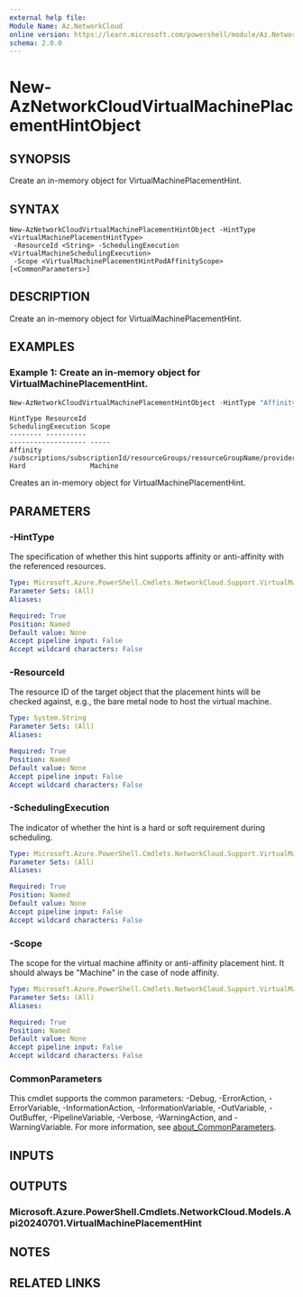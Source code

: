 ```yaml
---
external help file:
Module Name: Az.NetworkCloud
online version: https://learn.microsoft.com/powershell/module/Az.NetworkCloud/new-AzNetworkCloudVirtualMachinePlacementHintObject
schema: 2.0.0
---
```


# New-AzNetworkCloudVirtualMachinePlacementHintObject

## SYNOPSIS
Create an in-memory object for VirtualMachinePlacementHint.

## SYNTAX

```
New-AzNetworkCloudVirtualMachinePlacementHintObject -HintType <VirtualMachinePlacementHintType>
 -ResourceId <String> -SchedulingExecution <VirtualMachineSchedulingExecution>
 -Scope <VirtualMachinePlacementHintPodAffinityScope> [<CommonParameters>]
```

## DESCRIPTION
Create an in-memory object for VirtualMachinePlacementHint.

## EXAMPLES

### Example 1: Create an in-memory object for VirtualMachinePlacementHint.
```powershell
New-AzNetworkCloudVirtualMachinePlacementHintObject -HintType "Affinity" -ResourceId "/subscriptions/subscriptionId/resourceGroups/resourceGroupName/providers/Microsoft.NetworkCloud/racks/rackName" -SchedulingExecution "Hard" -Scope "Machine"
```

```output
HintType ResourceId                                                                                                     SchedulingExecution Scope
-------- ----------                                                                                                     ------------------- -----
Affinity /subscriptions/subscriptionId/resourceGroups/resourceGroupName/providers/Microsoft.NetworkCloud/racks/rackName Hard                Machine
```

Creates an in-memory object for VirtualMachinePlacementHint.

## PARAMETERS

### -HintType
The specification of whether this hint supports affinity or anti-affinity with the referenced resources.

```yaml
Type: Microsoft.Azure.PowerShell.Cmdlets.NetworkCloud.Support.VirtualMachinePlacementHintType
Parameter Sets: (All)
Aliases:

Required: True
Position: Named
Default value: None
Accept pipeline input: False
Accept wildcard characters: False
```

### -ResourceId
The resource ID of the target object that the placement hints will be checked against, e.g., the bare metal node to host the virtual machine.

```yaml
Type: System.String
Parameter Sets: (All)
Aliases:

Required: True
Position: Named
Default value: None
Accept pipeline input: False
Accept wildcard characters: False
```

### -SchedulingExecution
The indicator of whether the hint is a hard or soft requirement during scheduling.

```yaml
Type: Microsoft.Azure.PowerShell.Cmdlets.NetworkCloud.Support.VirtualMachineSchedulingExecution
Parameter Sets: (All)
Aliases:

Required: True
Position: Named
Default value: None
Accept pipeline input: False
Accept wildcard characters: False
```

### -Scope
The scope for the virtual machine affinity or anti-affinity placement hint.
It should always be "Machine" in the case of node affinity.

```yaml
Type: Microsoft.Azure.PowerShell.Cmdlets.NetworkCloud.Support.VirtualMachinePlacementHintPodAffinityScope
Parameter Sets: (All)
Aliases:

Required: True
Position: Named
Default value: None
Accept pipeline input: False
Accept wildcard characters: False
```

### CommonParameters
This cmdlet supports the common parameters: -Debug, -ErrorAction, -ErrorVariable, -InformationAction, -InformationVariable, -OutVariable, -OutBuffer, -PipelineVariable, -Verbose, -WarningAction, and -WarningVariable. For more information, see [about_CommonParameters](http://go.microsoft.com/fwlink/?LinkID=113216).

## INPUTS

## OUTPUTS

### Microsoft.Azure.PowerShell.Cmdlets.NetworkCloud.Models.Api20240701.VirtualMachinePlacementHint

## NOTES

## RELATED LINKS

